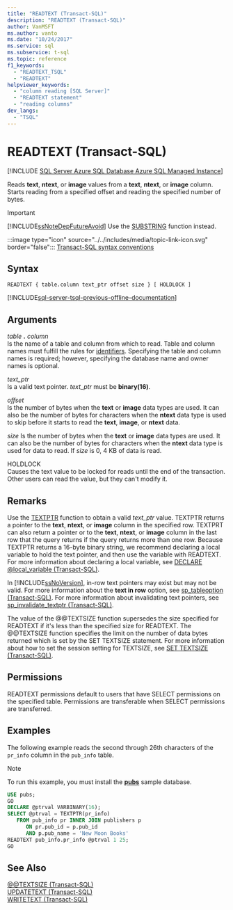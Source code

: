 ```yaml
---
title: "READTEXT (Transact-SQL)"
description: "READTEXT (Transact-SQL)"
author: VanMSFT
ms.author: vanto
ms.date: "10/24/2017"
ms.service: sql
ms.subservice: t-sql
ms.topic: reference
f1_keywords:
  - "READTEXT_TSQL"
  - "READTEXT"
helpviewer_keywords:
  - "column reading [SQL Server]"
  - "READTEXT statement"
  - "reading columns"
dev_langs:
  - "TSQL"
---
```

# READTEXT (Transact-SQL)
[!INCLUDE [SQL Server Azure SQL Database Azure SQL Managed Instance](../../includes/applies-to-version/sql-asdb-asdbmi.md)]

Reads **text**, **ntext**, or **image** values from a **text**, **ntext**, or **image** column. Starts reading from a specified offset and reading the specified number of bytes.  
  
> [!IMPORTANT]  
>  [!INCLUDE[ssNoteDepFutureAvoid](../../includes/ssnotedepfutureavoid-md.md)] Use the [SUBSTRING](../../t-sql/functions/substring-transact-sql.md) function instead.  
  
:::image type="icon" source="../../includes/media/topic-link-icon.svg" border="false"::: [Transact-SQL syntax conventions](../../t-sql/language-elements/transact-sql-syntax-conventions-transact-sql.md)  
  
## Syntax  
  
```syntaxsql
READTEXT { table.column text_ptr offset size } [ HOLDLOCK ]  
```  
  
[!INCLUDE[sql-server-tsql-previous-offline-documentation](../../includes/sql-server-tsql-previous-offline-documentation.md)]

## Arguments
_table_ **.** _column_  
Is the name of a table and column from which to read. Table and column names must fulfill the rules for [identifiers](../../relational-databases/databases/database-identifiers.md). Specifying the table and column names is required; however, specifying the database name and owner names is optional.  
  
_text\_ptr_  
Is a valid text pointer. _text\_ptr_ must be **binary(16)**.  
  
_offset_  
Is the number of bytes when the **text** or **image** data types are used. It can also be the number of bytes for characters when the **ntext** data type is used to skip before it starts to read the **text**, **image**, or **ntext** data.  
  
_size_
Is the number of bytes when the **text** or **image** data types are used. It can also be the number of bytes for characters when the **ntext** data type is used for data to read. If _size_ is 0, 4 KB of data is read.  
  
HOLDLOCK  
Causes the text value to be locked for reads until the end of the transaction. Other users can read the value, but they can't modify it.  
  
## Remarks  
Use the [TEXTPTR](../../t-sql/functions/text-and-image-functions-textptr-transact-sql.md) function to obtain a valid _text\_ptr_ value. TEXTPTR returns a pointer to the **text**, **ntext**, or **image** column in the specified row. TEXTPRT can also return a pointer or to the **text**, **ntext**, or **image** column in the last row that the query returns if the query returns more than one row. Because TEXTPTR returns a 16-byte binary string, we recommend declaring a local variable to hold the text pointer, and then use the variable with READTEXT. For more information about declaring a local variable, see [DECLARE @local_variable &#40;Transact-SQL&#41;](../../t-sql/language-elements/declare-local-variable-transact-sql.md).  
  
In [!INCLUDE[ssNoVersion](../../includes/ssnoversion-md.md)], in-row text pointers may exist but may not be valid. For more information about the **text in row** option, see [sp_tableoption &#40;Transact-SQL&#41;](../../relational-databases/system-stored-procedures/sp-tableoption-transact-sql.md). For more information about invalidating text pointers, see [sp_invalidate_textptr &#40;Transact-SQL&#41;](../../relational-databases/system-stored-procedures/sp-invalidate-textptr-transact-sql.md).  
  
The value of the @@TEXTSIZE function supersedes the size specified for READTEXT if it's less than the specified size for READTEXT. The @@TEXTSIZE function specifies the limit on the number of data bytes returned which is set by the SET TEXTSIZE statement. For more information about how to set the session setting for TEXTSIZE, see [SET TEXTSIZE &#40;Transact-SQL&#41;](../../t-sql/statements/set-textsize-transact-sql.md).  
  
## Permissions  
READTEXT permissions default to users that have SELECT permissions on the specified table. Permissions are transferable when SELECT permissions are transferred.  
  
## Examples  
The following example reads the second through 26th characters of the `pr_info` column in the `pub_info` table.  
  
> [!NOTE]  
>  To run this example, you must install the [**pubs**](https://github.com/microsoft/sql-server-samples/tree/master/samples/databases) sample database.  
  
```sql
USE pubs;  
GO  
DECLARE @ptrval VARBINARY(16);  
SELECT @ptrval = TEXTPTR(pr_info)   
   FROM pub_info pr INNER JOIN publishers p  
      ON pr.pub_id = p.pub_id   
      AND p.pub_name = 'New Moon Books'  
READTEXT pub_info.pr_info @ptrval 1 25;  
GO  
```  
  
## See Also  
[@@TEXTSIZE &#40;Transact-SQL&#41;](../../t-sql/functions/textsize-transact-sql.md)   
[UPDATETEXT &#40;Transact-SQL&#41;](../../t-sql/queries/updatetext-transact-sql.md)   
[WRITETEXT &#40;Transact-SQL&#41;](../../t-sql/queries/writetext-transact-sql.md)  
  
  
